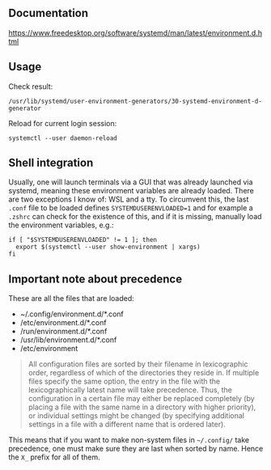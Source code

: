 ## Documentation

https://www.freedesktop.org/software/systemd/man/latest/environment.d.html


## Usage

Check result:

```
/usr/lib/systemd/user-environment-generators/30-systemd-environment-d-generator
```

Reload for current login session:

```
systemctl --user daemon-reload
```

## Shell integration

Usually, one will launch terminals via a GUI that was already launched via systemd, meaning these environment variables are already loaded. There are two exceptions I know of: WSL and a tty. To circumvent this, the last `.conf` file to be loaded defines `SYSTEMDUSERENVLOADED=1` and for example a `.zshrc` can check for the existence of this, and if it is missing, manually load the environment variables, e.g.:

```
if [ "$SYSTEMDUSERENVLOADED" != 1 ]; then
  export $(systemctl --user show-environment | xargs)
fi
```

## Important note about precedence

These are all the files that are loaded:

- ~/.config/environment.d/*.conf
- /etc/environment.d/*.conf
- /run/environment.d/*.conf
- /usr/lib/environment.d/*.conf
- /etc/environment

> All configuration files are sorted by their filename in lexicographic order,
> regardless of which of the directories they reside in. If multiple files
> specify the same option, the entry in the file with the lexicographically
> latest name will take precedence. Thus, the configuration in a certain file
> may either be replaced completely (by placing a file with the same name in
> a directory with higher priority), or individual settings might be changed
> (by specifying additional settings in a file with a different name that is
> ordered later).

This means that if you want to make non-system files in `~/.config/` take
precedence, one must make sure they are last when sorted by name. Hence the
`X_` prefix for all of them.
